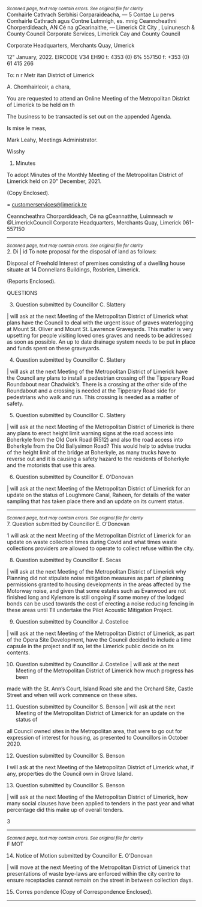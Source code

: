 *<small>Scanned page, text may contain errors. See original file for clarity</small>*  
Comhairle Cathrach Serbhisi Corparaideacha,
_—_ 5 Contae Lu pervs Comhairle Cathrach agus Contne Lutmnigh,
es. mnig Ceanncheathni Chorperdideach,
AN Cé na gCearinaithe,
— Limerick Cit City , Luinunesch
& County Council
Corporate Services,
Limerick Cay and County Council

Corporate Headquarters,
Merchants Quay,
Umerick

12" January, 2022. EIRCODE V34 EH90
t: 4353 (0) 6% 557150
f: +353 (0) 61 415 266

To: n r Metr itan District of Limerick

A. Chomhairleoir, a chara,

You are requested to attend an Online Meeting of the Metropolitan District of Limerick to be held
on th

The business to be transacted is set out on the appended Agenda.

Is mise le meas,

Mark Leahy,
Meetings Administrator.

Wisshy

1. Minutes

To adopt Minutes of the Monthly Meeting of the Metropolitan District of Limerick held on 20"
December, 2021.

(Copy Enclosed).

= customerservices@limerick.te

Ceanncheathra Chorpardideach, Cé na gCeannatthe, Luimneach w @LimerickCouncil
Corporate Headquarters, Merchants Quay, Limerick  061- 557150

---
*<small>Scanned page, text may contain errors. See original file for clarity</small>*  
2. Di | id
To note proposal for the disposal of land as follows:

Disposal of Freehold Interest of premises consisting of a dwelling house situate at 14 Donnellans
Buildings, Rosbrien, Limerick.

(Reports Enclosed).

QUESTIONS

3. Question submitted by Councillor C. Slattery

| will ask at the next Meeting of the Metropolitan District of Limerick what plans have the Council
to deal with the urgent issue of graves waterlogging at Mount St. Oliver and Mount St. Lawrence
Graveyards. This matter is very upsetting for people visiting loved ones graves and needs to be
addressed as soon as possible. An up to date drainage system needs to be put in place and funds
spent on these graveyards.

4. Question submitted by Councillor C. Slattery

| will ask at the next Meeting of the Metropolitan District of Limerick have the Council any plans to
install a pedestrian crossing off the Tipperary Road Roundabout near Chadwick’s. There is a crossing
at the other side of the Roundabout and a crossing is needed at the Tipperary Road side for
pedestrians who walk and run. This crossing is needed as a matter of safety.

5. Question submitted by Councillor C. Slattery

| will ask at the next Meeting of the Metropolitan District of Limerick is there any plans to erect
height limit warning signs at the road access into Boherkyle from the Old Cork Road (R512) and also
the road access into Boherkyle from the Old Ballysimon Road? This would help to advise trucks of
the height limit of the bridge at Boherkyle, as many trucks have to reverse out and it is causing a
safety hazard to the residents of Boherkyle and the motorists that use this area.

6. Question submitted by Councillor E. O'Donovan

| will ask at the next Meeting of the Metropolitan District of Limerick for an update on the status
of Loughmore Canal, Raheen, for details of the water sampling that has taken place there and an
update on its current status.

---
*<small>Scanned page, text may contain errors. See original file for clarity</small>*  
7. Question submitted by Councillor E. O’Donovan

1 will ask at the next Meeting of the Metropolitan District of Limerick for an update on waste
collection times during Covid and what times waste collections providers are allowed to operate to
collect refuse within the city.

8. Question submitted by Councillor E. Secas

| will ask at the next Meeting of the Metropolitan District of Limerick why Planning did not stipulate
noise mitigation measures as part of planning permissions granted to housing developments in the
areas affected by the Motorway noise, and given that some estates such as Evanwood are not
finished long and Kylemore is still ongoing if some money of the lodged bonds can be used towards
the cost of erecting a noise reducing fencing in these areas until TIl undertake the Pilot Acoustic
Mitigation Project.

9. Question submitted by Councillor J. Costelloe

| will ask at the next Meeting of the Metropolitan District of Limerick, as part of the Opera Site
Development, have the Council decided to include a time capsule in the project and if so, let the
Limerick public decide on its contents.

10. Question submitted by Councillor J. Costelloe
| will ask at the next Meeting of the Metropolitan District of Limerick how much progress has been

made with the St. Ann’s Court, Island Road site and the Orchard Site, Castle Street and when will
work commence on these sites.

11. Question submitted by Councillor S. Benson
| will ask at the next Meeting of the Metropolitan District of Limerick for an update on the status of

all Council owned sites in the Metropolitan area, that were to go out for expression of interest for
housing, as presented to Councillors in October 2020.

12. Question submitted by Councillor S. Benson

I will ask at the next Meeting of the Metropolitan District of Limerick what, if any, properties do the
Council own in Grove Island.

13. Question submitted by Councillor S. Benson

| will ask at the next Meeting of the Metropolitan District of Limerick, how many social clauses have
been applied to tenders in the past year and what percentage did this make up of overall tenders.

3

---
*<small>Scanned page, text may contain errors. See original file for clarity</small>*  
F MOT

14. Notice of Motion submitted by Councillor E. O'Donovan

| will move at the next Meeting of the Metropolitan District of Limerick that presentations of waste
bye-laws are enforced within the city centre to ensure receptacles cannot remain on the street in
between collection days.

15. Corres pondence
(Copy of Correspondence Enclosed).

---
